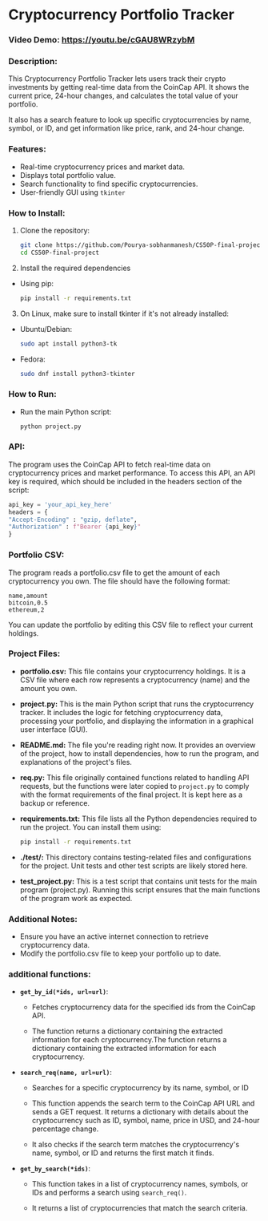 # Cryptocurrency Portfolio Tracker

### Video Demo:  <https://youtu.be/cGAU8WRzybM>

### Description:
This Cryptocurrency Portfolio Tracker lets users track their crypto investments by getting real-time data from the CoinCap API. It shows the current price, 24-hour changes, and calculates the total value of your portfolio.

It also has a search feature to look up specific cryptocurrencies by name, symbol, or ID, and get information like price, rank, and 24-hour change.

### Features:
- Real-time cryptocurrency prices and market data.
- Displays total portfolio value.
- Search functionality to find specific cryptocurrencies.
- User-friendly GUI using `tkinter`
### How to Install:
1. Clone the repository:
   ```bash
   git clone https://github.com/Pourya-sobhanmanesh/CS50P-final-project.git
   cd CS50P-final-project
2. Install the required dependencies
- Using pip:
    ```bash
   pip install -r requirements.txt
3. On Linux, make sure to install tkinter if it's not already installed:
- Ubuntu/Debian:
    ```bash
    sudo apt install python3-tk
- Fedora:
    ```bash
    sudo dnf install python3-tkinter

### How to Run:
- Run the main Python script:
    ```bash
    python project.py

### API:
The program uses the CoinCap API to fetch real-time data on cryptocurrency prices and market performance. To access this API, an API key is required, which should be included in the headers section of the script:
```python
api_key = 'your_api_key_here'
headers = {
"Accept-Encoding" : "gzip, deflate",
"Authorization" : f"Bearer {api_key}"
}
```
### Portfolio CSV:
The program reads a portfolio.csv file to get the amount of each cryptocurrency you own. The file should have the following format:
```csv
name,amount
bitcoin,0.5
ethereum,2
```
You can update the portfolio by editing this CSV file to reflect your current holdings.

### Project Files:
- **portfolio.csv:** This file contains your cryptocurrency holdings. It is a CSV file where each row represents a cryptocurrency (name) and the amount you own.

- **project.py:** This is the main Python script that runs the cryptocurrency tracker. It includes the logic for fetching cryptocurrency data, processing your portfolio, and displaying the information in a graphical user interface (GUI).

- **README.md:** The file you're reading right now. It provides an overview of the project, how to install dependencies, how to run the program, and explanations of the project's files.

- **req.py:** This file originally contained functions related to handling API requests, but the functions were later copied to `project.py` to comply with the format requirements of the final project. It is kept here as a backup or reference.

- **requirements.txt:** This file lists all the Python dependencies required to run the project. You can install them using:

    ```bash
    pip install -r requirements.txt
    ```
- **./test/:** This directory contains testing-related files and configurations for the project. Unit tests and other test scripts are likely stored here.

- **test_project.py:** This is a test script that contains unit tests for the main program (project.py). Running this script ensures that the main functions of the program work as expected.

### Additional Notes:
- Ensure you have an active internet connection to retrieve cryptocurrency data.
- Modify the portfolio.csv file to keep your portfolio up to date.

### additional functions:
- **`get_by_id(*ids, url=url)`**:
    - Fetches cryptocurrency data for the specified ids from the CoinCap API.

    - The function returns a dictionary containing the extracted information for each cryptocurrency.The function returns a dictionary containing the extracted information for each cryptocurrency.
- **`search_req(name, url=url)`**:
    - Searches for a specific cryptocurrency by its name, symbol, or ID

    - This function appends the search term to the CoinCap API URL and sends a GET request. It returns a dictionary with details about the cryptocurrency such as ID, symbol, name, price in USD, and 24-hour percentage change.
    
    - It also checks if the search term matches the cryptocurrency's name, symbol, or ID and returns the first match it finds.

- **`get_by_search(*ids)`**:
    - This function takes in a list of cryptocurrency names, symbols, or IDs and performs a search using `search_req()`.

    - It returns a list of cryptocurrencies that match the search criteria.
